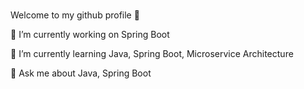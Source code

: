 #
Welcome to my github profile 👋

🔭 I’m currently working on Spring Boot

🌱 I’m currently learning Java, Spring Boot, Microservice Architecture

💬 Ask me about Java, Spring Boot

